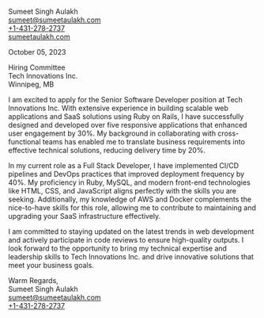 Sumeet Singh Aulakh<br/>
<a href="mailto:sumeet@sumeetaulakh.com">sumeet@sumeetaulakh.com</a><br/>
<a href="tel:+1-431-278-2737">+1-431-278-2737</a><br/>
<a href="sumeetaulakh.com">sumeetaulakh.com</a><br/>

October 05, 2023<br/>

Hiring Committee<br/>
Tech Innovations Inc.<br/>
Winnipeg, MB<br/>

I am excited to apply for the Senior Software Developer position at Tech Innovations Inc. With extensive experience in building scalable web applications and SaaS solutions using Ruby on Rails, I have successfully designed and developed over five responsive applications that enhanced user engagement by 30%. My background in collaborating with cross-functional teams has enabled me to translate business requirements into effective technical solutions, reducing delivery time by 20%.

In my current role as a Full Stack Developer, I have implemented CI/CD pipelines and DevOps practices that improved deployment frequency by 40%. My proficiency in Ruby, MySQL, and modern front-end technologies like HTML, CSS, and JavaScript aligns perfectly with the skills you are seeking. Additionally, my knowledge of AWS and Docker complements the nice-to-have skills for this role, allowing me to contribute to maintaining and upgrading your SaaS infrastructure effectively.

I am committed to staying updated on the latest trends in web development and actively participate in code reviews to ensure high-quality outputs. I look forward to the opportunity to bring my technical expertise and leadership skills to Tech Innovations Inc. and drive innovative solutions that meet your business goals.

Warm Regards,<br/>
Sumeet Singh Aulakh<br/>
<a href="mailto:sumeet@sumeetaulakh.com">sumeet@sumeetaulakh.com</a><br/>
<a href="tel:+1-431-278-2737">+1-431-278-2737</a><br/>